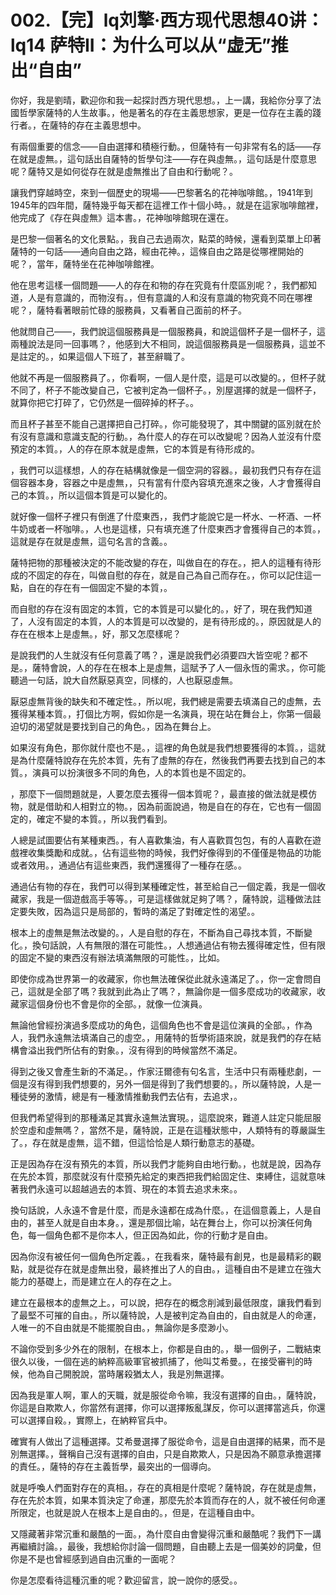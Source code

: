 # 002.【完】lq刘擎·西方现代思想40讲：lq14 萨特II：为什么可以从“虚无”推出“自由”

你好，我是劉晴，歡迎你和我一起探討西方現代思想。，上一講，我給你分享了法國哲學家薩特的人生故事。，他是著名的存在主義思想家，更是一位存在主義的踐行者。，在薩特的存在主義思想中。

有兩個重要的信念——自由選擇和積極行動。，但薩特有一句非常有名的話——存在就是虛無。，這句話出自薩特的哲學句注——存在與虛無。，這句話是什麼意思呢？薩特又是如何從存在就是虛無推出了自由和行動呢？。

讓我們穿越時空，來到一個歷史的現場——巴黎著名的花神咖啡館。，1941年到1945年的四年間，薩特幾乎每天都在這裡工作十個小時。，就是在這家咖啡館裡，他完成了《存在與虛無》這本書。，花神咖啡館現在還在。

是巴黎一個著名的文化景點。，我自己去過兩次，點菜的時候，還看到菜單上印著薩特的一句話——通向自由之路，經由花神。，這條自由之路是從哪裡開始的呢？，當年，薩特坐在花神咖啡館裡。

他在思考這樣一個問題——人的存在和物的存在究竟有什麼區別呢？，我們都知道，人是有意識的，而物沒有。，但有意識的人和沒有意識的物究竟不同在哪裡呢？，薩特看著眼前忙碌的服務員，又看著自己面前的杯子。

他就問自己——，我們說這個服務員是一個服務員，和說這個杯子是一個杯子，這兩種說法是同一回事嗎？，他感到大不相同，說這個服務員是一個服務員，這並不是註定的。，如果這個人下班了，甚至辭職了。

他就不再是一個服務員了。，你看啊，一個人是什麼，這是可以改變的。，但杯子就不同了，杯子不能改變自己，它被判定為一個杯子。，別屋選擇的就是一個杯子，就算你把它打碎了，它仍然是一個碎掉的杯子。。

而且杯子甚至不能自己選擇把自己打碎。，你可能發現了，其中關鍵的區別就在於有沒有意識和意識支配的行動。，為什麼人的存在可以改變呢？因為人並沒有什麼預定的本質。，人的存在原本就是虛無，它的本質是有待形成的。

，我們可以這樣想，人的存在結構就像是一個空洞的容器。，最初我們只有存在這個容器本身，容器之中是虛無，，只有當有什麼內容填充進來之後，人才會獲得自己的本質。，所以這個本質是可以變化的。

就好像一個杯子裡只有倒進了什麼東西，，我們才能說它是一杯水、一杯酒、一杯牛奶或者一杯咖啡。，人也是這樣，只有填充進了什麼東西才會獲得自己的本質。，這就是存在就是虛無，這句名言的含義。。

薩特把物的那種被決定的不能改變的存在，叫做自在的存在。，把人的這種有待形成的不固定的存在，叫做自慰的存在，就是自己為自己而存在。，你可以記住這一點，自在的存在有一個固定不變的本質，。

而自慰的存在沒有固定的本質，它的本質是可以變化的。，好了，現在我們知道了，人沒有固定的本質，人的本質是可以改變的，是有待形成的。，原因就是人的存在在根本上是虛無。，好，那又怎麼樣呢？

是說我們的人生就沒有任何意義了嗎？，還是說我們必須要四大皆空呢？都不是。，薩特會說，人的存在在根本上是虛無，這賦予了人一個永恆的需求。，你可能聽過一句話，說大自然厭惡真空，同樣的，人也厭惡虛無。

厭惡虛無背後的缺失和不確定性。，所以呢，我們總是需要去填滿自己的虛無，去獲得某種本質。，打個比方啊，假如你是一名演員，現在站在舞台上，你第一個最迫切的渴望就是要找到自己的角色。，因為在舞台上。

如果沒有角色，那你就什麼也不是。，這裡的角色就是我們想要獲得的本質。，這就是為什麼薩特說存在先於本質，先有了虛無的存在，然後我們再要去找到自己的本質。，演員可以扮演很多不同的角色，人的本質也是不固定的。

，那麼下一個問題就是，人要怎麼去獲得一個本質呢？，最直接的做法就是模仿物，就是借助和人相對立的物。，因為前面說過，物是自在的存在，它也有一個固定的，確定不變的本質。，所以我們看到。

人總是試圖要佔有某種東西。，有人喜歡集油，有人喜歡買包包，有的人喜歡在遊戲裡收集獎勵和成就。，佔有這些物的時候，我們好像得到的不僅僅是物品的功能或者效用。，通過佔有這些東西，我們還獲得了一種存在感。。

通過佔有物的存在，我們可以得到某種確定性，甚至給自己一個定義，我是一個收藏家，我是一個遊戲高手等等。，可是這樣做就足夠了嗎？，薩特說，這種做法註定要失敗，因為這只是局部的，暫時的滿足了對確定性的渴望。。

根本上的虛無是無法改變的。，人是自慰的存在，不斷為自己尋找本質，不斷變化。，換句話說，人有無限的潛在可能性。，人想通過佔有物去獲得確定性，但有限的固定不變的東西沒有辦法填滿無限的可能性。，比如。

即使你成為世界第一的收藏家，你也無法確保從此就永遠滿足了。，你一定會問自己，這就是全部了嗎？我就到此為止了嗎？，無論你是一個多麼成功的收藏家，收藏家這個身份也不會是你的全部。，就像一位演員。

無論他曾經扮演過多麼成功的角色，這個角色也不會是這位演員的全部。，作為人，我們永遠無法填滿自己的虛空。，用薩特的哲學術語來說，就是我們的存在結構會溢出我們所佔有的對象。，沒有得到的時候當然不滿足。

得到之後又會產生新的不滿足。，作家汪爾德有句名言，生活中只有兩種悲劇，一個是沒有得到我們想要的，另外一個是得到了我們想要的。，所以薩特說，人是一種徒勞的激情，總是有一種激情推動我們去佔有，去追求，。

但我們希望得到的那種滿足其實永遠無法實現。，這麼說來，難道人註定只能屈服於空虛和虛無嗎？，當然不是，薩特說，正是在這種狀態中，人類特有的尊嚴誕生了。，存在就是虛無，這不錯，但這恰恰是人類行動意志的基礎。

正是因為存在沒有預先的本質，所以我們才能夠自由地行動。，也就是說，因為存在先於本質，那麼就沒有什麼預先給定的東西把我們給固定住、束縛住，這就意味著我們永遠可以超越過去的本質、現在的本質去追求未來。。

換句話說，人永遠不會是什麼，而是永遠都在成為什麼。，在這個意義上，人是自由的，甚至人就是自由本身。，還是那個比喻，站在舞台上，你可以扮演任何角色，每一個角色都不是你本人，但正因為如此，你的行動才是自由。

因為你沒有被任何一個角色所定義。，在我看來，薩特最有創見，也是最精彩的觀點，就是從存在就是虛無出發，最終推出了人的自由。，這種自由不是建立在強大能力的基礎上，而是建立在人的存在之上。

建立在最根本的虛無之上。，可以說，把存在的概念削減到最低限度，讓我們看到了最堅不可摧的自由。，所以薩特說，人是被判定為自由的，自由就是人的命運，人唯一的不自由就是不能擺脫自由。，無論你是多麼渺小。

不論你受到多少外在的限制，在根本上，你都是自由的。，舉一個例子，二戰結束很久以後，一個在逃的納粹高級軍官被抓捕了，他叫艾希曼。，在接受審判的時候，他為自己開脫說，當時屠殺猶太人，我是別無選擇。

因為我是軍人啊，軍人的天職，就是服從命令嘛，我沒有選擇的自由。，薩特說，你這是自欺欺人，你當然有選擇，你可以選擇叛亂謀反，你可以選擇當逃兵，你還可以選擇自殺。，實際上，在納粹官兵中。

確實有人做出了這種選擇。艾希曼選擇了服從命令，這是自由選擇的結果，而不是別無選擇。，聲稱自己沒有選擇的自由，只是自欺欺人，只是因為不願意承擔選擇的責任。，薩特的存在主義哲學，最突出的一個導向。

就是呼喚人們面對存在的真相。，存在的真相是什麼呢？薩特說，存在就是虛無，存在先於本質，如果本質決定了命運，那麼先於本質而存在的人，就不被任何命運所限定，也就是說人在根本上是自由的。，但是，在這種自由中。

又隱藏著非常沉重和嚴酷的一面。，為什麼自由會變得沉重和嚴酷呢？我們下一講再繼續討論。，最後，我想給你討論一個問題，自由聽上去是一個美妙的詞彙，但你是不是也曾經感到過自由沉重的一面呢？

你是怎麼看待這種沉重的呢？歡迎留言，說一說你的感受。。
